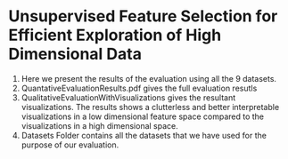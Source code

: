 # Unsupervised Feature Selection for Efficient Exploration of High Dimensional Data
1. Here we present the results of the evaluation using all the 9 datasets.
2. QuantativeEvaluationResults.pdf gives the full evaluation resutls
3. QualitativeEvaluationWithVisualizations gives the resultant visualizations. The results shows a clutterless and better interpretable visualizations in a low dimensional feature space compared to the visualizations in a high dimensional space. 
4. Datasets Folder contains all the datasets that we have used for the purpose of our evaluation. 
